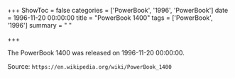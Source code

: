 +++
ShowToc = false
categories = ['PowerBook', '1996', 'PowerBook']
date = 1996-11-20 00:00:00
title = "PowerBook 1400"
tags = ['PowerBook', '1996']
summary = " "

+++

The PowerBook 1400 was released on 1996-11-20 00:00:00.

Source: `https://en.wikipedia.org/wiki/PowerBook_1400`
